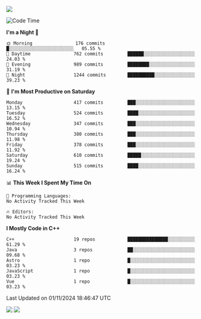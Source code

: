 ![](https://komarev.com/ghpvc/?username=lilpidgey&color=red)
<!--START_SECTION:waka-->
![Code Time](http://img.shields.io/badge/Code%20Time-1%2C491%20hrs%2018%20mins-blue)

**I'm a Night 🦉** 

```text
🌞 Morning                176 commits         █░░░░░░░░░░░░░░░░░░░░░░░░   05.55 % 
🌆 Daytime                762 commits         ██████░░░░░░░░░░░░░░░░░░░   24.03 % 
🌃 Evening                989 commits         ████████░░░░░░░░░░░░░░░░░   31.19 % 
🌙 Night                  1244 commits        ██████████░░░░░░░░░░░░░░░   39.23 % 
```
📅 **I'm Most Productive on Saturday** 

```text
Monday                   417 commits         ███░░░░░░░░░░░░░░░░░░░░░░   13.15 % 
Tuesday                  524 commits         ████░░░░░░░░░░░░░░░░░░░░░   16.52 % 
Wednesday                347 commits         ███░░░░░░░░░░░░░░░░░░░░░░   10.94 % 
Thursday                 380 commits         ███░░░░░░░░░░░░░░░░░░░░░░   11.98 % 
Friday                   378 commits         ███░░░░░░░░░░░░░░░░░░░░░░   11.92 % 
Saturday                 610 commits         █████░░░░░░░░░░░░░░░░░░░░   19.24 % 
Sunday                   515 commits         ████░░░░░░░░░░░░░░░░░░░░░   16.24 % 
```


📊 **This Week I Spent My Time On** 

```text
💬 Programming Languages: 
No Activity Tracked This Week

🔥 Editors: 
No Activity Tracked This Week
```

**I Mostly Code in C++** 

```text
C++                      19 repos            ███████████████░░░░░░░░░░   61.29 % 
Java                     3 repos             ██░░░░░░░░░░░░░░░░░░░░░░░   09.68 % 
Astro                    1 repo              █░░░░░░░░░░░░░░░░░░░░░░░░   03.23 % 
JavaScript               1 repo              █░░░░░░░░░░░░░░░░░░░░░░░░   03.23 % 
Vue                      1 repo              █░░░░░░░░░░░░░░░░░░░░░░░░   03.23 % 
```




 Last Updated on 01/11/2024 18:46:47 UTC
<!--END_SECTION:waka-->
![](https://hit.yhype.me/github/profile?user_id=42968544)
![](https://komarev.com/ghpvc/?lilpidgey)
